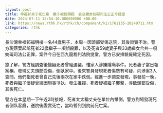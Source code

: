 ```yaml
---
layout: post
title: 幸福邨男子死亡案　繼子被控誤殺　妻及繼女妨礙司法公正今提堂
date: 2024-07-11 13:54:10.000000000 +08:00
link: https://news.rthk.hk/rthk/ch/component/k2/1761155-20240711.htm
categories: rthk
---
```


長沙灣幸福邨福明樓一名44歲男子，本周一因頭部受傷送院，其後證實不治。警方現落案起訴死者22歲繼子一項誤殺罪，以及死者59歲妻子與33歲繼女合共一項妨礙司法公正罪，案件今日在西九龍裁判法院提堂，警方已安排驗屍確定死因。          

據了解，警方經調查後懷疑死者曾經遇襲，惟家人涉嫌隱瞞事件。死者妻子當日報案稱，發現丈夫頭部受傷，倒臥家中。後來警員發現死者傷勢有可疑，向涉案3人查問，他們指死者曾自己先後兩次在家中跌倒。經進一步調查發現，事發前一晚，死者與繼子懷疑曾經因瑣事爭執，發生推撞，死者疑被繼子襲擊，導致頭部受傷，其後死亡。

警方在本星期一下午近2時接報，死者太太稱丈夫在單位內暈倒，警方到場發現死者倒臥客廳，送院後證實死亡，當時暫列到院前死亡案。
